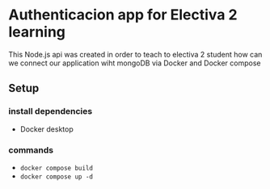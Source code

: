 # Authenticacion app for Electiva 2 learning

This Node.js api was created in order to teach to electiva 2 student how can we connect our application wiht mongoDB via Docker and Docker compose

## Setup

### install dependencies
- Docker desktop

### commands
- `docker compose build`
- `docker compose up -d`
